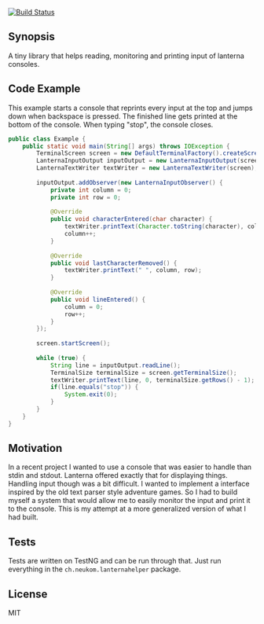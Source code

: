 [![Build Status](https://travis-ci.org/PadPalon/lanterna-helper.svg?branch=master)](https://travis-ci.org/PadPalon/lanterna-helper)

## Synopsis

A tiny library that helps reading, monitoring and printing input of lanterna consoles.

## Code Example

This example starts a console that reprints every input at the top and jumps down when backspace is pressed.
The finished line gets printed at the bottom of the console.
When typing "stop", the console closes.
```java
public class Example {
    public static void main(String[] args) throws IOException {
        TerminalScreen screen = new DefaultTerminalFactory().createScreen();
        LanternaInputOutput inputOutput = new LanternaInputOutput(screen.getTerminal());
        LanternaTextWriter textWriter = new LanternaTextWriter(screen);
 
        inputOutput.addObserver(new LanternaInputObserver() {
            private int column = 0;
            private int row = 0;
 
            @Override
            public void characterEntered(char character) {
                textWriter.printText(Character.toString(character), column, row);
                column++;
            }
 
            @Override
            public void lastCharacterRemoved() {
                textWriter.printText(" ", column, row);
            }
 
            @Override
            public void lineEntered() {
                column = 0;
                row++;
            }
        });
 
        screen.startScreen();
 
        while (true) {
            String line = inputOutput.readLine();
            TerminalSize terminalSize = screen.getTerminalSize();
            textWriter.printText(line, 0, terminalSize.getRows() - 1);
            if(line.equals("stop")) {
                System.exit(0);
            }
        }
    }
}
```

## Motivation

In a recent project I wanted to use a console that was easier to handle than stdin and stdout. Lanterna offered exactly
that for displaying things. Handling input though was a bit difficult. I wanted to implement a interface inspired by
the old text parser style adventure games. So I had to build myself a system that would allow me to easily monitor
the input and print it to the console. This is my attempt at a more generalized version of what I had built.

## Tests

Tests are written on TestNG and can be run through that. Just run everything in the `ch.neukom.lanternahelper` package.

## License

MIT